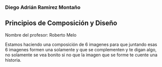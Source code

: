 ### Diego Adrián Ramírez Montaño

## Principios de Composición y Diseño
Nombre del profesor: Roberto Melo

Estamos haciendo una composición de 6 imagenes para que juntando esas 6 imagenes formen una solamente y que se complementen y te digan algo, no solamente se vea bonito si no que la imagen que se forme te cuente una historia.